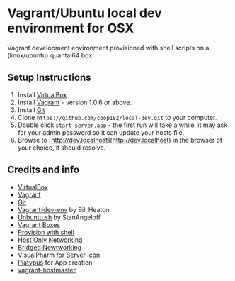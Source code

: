 Vagrant/Ubuntu local dev environment for OSX
============================================

Vagrant development environment provisioned with shell scripts on a (linux/ubuntu) quantal64 box.

## Setup Instructions

1. Install [VirtualBox](https://www.virtualbox.org/wiki/Downloads).
2. Install [Vagrant](http://downloads.vagrantup.com/) - version 1.0.6 or above.
3. Install [Git](http://git-scm.com/downloads)
4. Clone `https://github.com/coop182/local-dev.git` to your computer.
5. Double click `start-server.app` - the first run will take a while, it may ask for your admin password so it can update your hosts file.
6. Browse to [http://dev.localhost](http://dev.localhost) in the browser of your choice, it should resolve.

## Credits and info

* [VirtualBox](https://www.virtualbox.org)
* [Vagrant](http://vagrantup.com/)
* [Git](http://git-scm.com/)
* [Vagrant-dev-env](https://github.com/pixelhandler/vagrant-dev-env) by Bill Heaton
* [Unbuntu.sh](https://github.com/StanAngeloff/vagrant-shell-scripts) by StanAngeloff
* [Vagrant Boxes](http://www.vagrantbox.es)
* [Provision with shell](http://vagrantup.com/v1/docs/provisioners/shell.html)
* [Host Only Networking](http://vagrantup.com/v1/docs/host_only_networking.html)
* [Bridged Newtworking](http://vagrantup.com/v1/docs/bridged_networking.html)
* [VisualPharm](http://www.visualpharm.com/) for Server Icon
* [Platypus](http://sveinbjorn.org/platypus) for App creation
* [vagrant-hostmaster](https://github.com/mosaicxm/vagrant-hostmaster)
